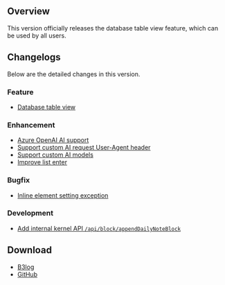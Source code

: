 ## Overview

This version officially releases the database table view feature, which can be used by all users.

## Changelogs

Below are the detailed changes in this version.

### Feature

* [Database table view](https://github.com/siyuan-note/siyuan/issues/2829)

### Enhancement

* [Azure OpenAI AI support](https://github.com/siyuan-note/siyuan/issues/8095)
* [Support custom AI request User-Agent header](https://github.com/siyuan-note/siyuan/issues/10351)
* [Support custom AI models](https://github.com/siyuan-note/siyuan/issues/10355)
* [Improve list enter](https://github.com/siyuan-note/siyuan/issues/10359)

### Bugfix

* [Inline element setting exception](https://github.com/siyuan-note/siyuan/issues/10357)

### Development

* [Add internal kernel API `/api/block/appendDailyNoteBlock`](https://github.com/siyuan-note/siyuan/issues/10368)

## Download

* [B3log](https://b3log.org/siyuan/en/download.html)
* [GitHub](https://github.com/siyuan-note/siyuan/releases)
